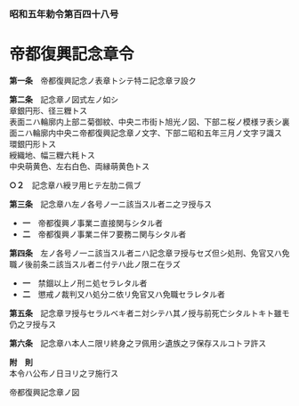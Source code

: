 ### 昭和五年勅令第百四十八号  
# 帝都復興記念章令  
  
**第一条**　帝都復興記念ノ表章トシテ特ニ記念章ヲ設ク  
  
**第二条**　記念章ノ図式左ノ如シ  
章銀円形、径三糎トス  
表面ニハ輪廓内上部ニ菊御紋、中央ニ市街ト旭光ノ図、下部ニ桜ノ模様ヲ表シ裏面ニハ輪廓内中央ニ帝都復興記念章ノ文字、下部ニ昭和五年三月ノ文字ヲ識ス  
環銀円形トス  
綬織地、幅三糎六粍トス  
中央萌黄色、左右白色、両縁萌黄色トス  
  
**○２**　記念章ハ綬ヲ用ヒテ左肋ニ佩ブ  
  
**第三条**　記念章ハ左ノ各号ノ一ニ該当スル者ニ之ヲ授与ス  
* **一**　帝都復興ノ事業ニ直接関与シタル者  
* **二**　帝都復興ノ事業ニ伴フ要務ニ関与シタル者  
  
**第四条**　左ノ各号ノ一ニ該当スル者ニハ記念章ヲ授与セズ但シ処刑、免官又ハ免職ノ後前条ニ該当スル者ニ付テハ此ノ限ニ在ラズ  
* **一**　禁錮以上ノ刑ニ処セラレタル者  
* **二**　懲戒ノ裁判又ハ処分ニ依リ免官又ハ免職セラレタル者  
  
**第五条**　記念章ヲ授与セラルベキ者ニ対シテハ其ノ授与前死亡シタルトキト雖モ仍之ヲ授与ス  
  
**第六条**　記念章ハ本人ニ限リ終身之ヲ佩用シ遺族之ヲ保存スルコトヲ許ス  
  
**附　則**  
本令ハ公布ノ日ヨリ之ヲ施行ス  
  
帝都復興記念章ノ図